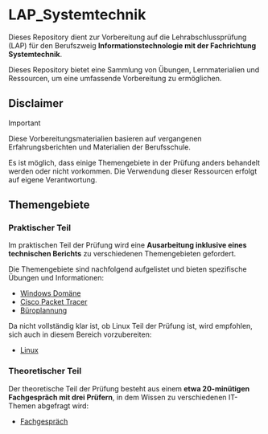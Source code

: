 # LAP_Systemtechnik

Dieses Repository dient zur Vorbereitung auf die Lehrabschlussprüfung (LAP) für den Berufszweig **Informationstechnologie mit der Fachrichtung Systemtechnik**. 

Dieses Repository bietet eine Sammlung von Übungen, Lernmaterialien und Ressourcen, um eine umfassende Vorbereitung zu ermöglichen.

## Disclaimer

> [!IMPORTANT]
> Diese Vorbereitungsmaterialien basieren auf vergangenen Erfahrungsberichten und Materialien der Berufsschule. 
> 
> Es ist möglich, dass einige Themengebiete in der Prüfung anders behandelt werden oder nicht vorkommen. Die Verwendung dieser Ressourcen erfolgt auf eigene Verantwortung.


## Themengebiete
### Praktischer Teil

Im praktischen Teil der Prüfung wird eine **Ausarbeitung inklusive eines technischen Berichts** zu verschiedenen Themengebieten gefordert. 

Die Themengebiete sind nachfolgend aufgelistet und bieten spezifische Übungen und Informationen:

- [Windows Domäne](Windows_Domäne/README.MD)
- [Cisco Packet Tracer](Cisco_Packet_Tracer/README.MD)
- [Büroplannung](Büroplannung/README.MD)

Da nicht vollständig klar ist, ob Linux Teil der Prüfung ist, wird empfohlen, sich auch in diesem Bereich vorzubereiten:

- [Linux](Linux/README.MD)

### Theoretischer Teil

Der theoretische Teil der Prüfung besteht aus einem **etwa 20-minütigen Fachgespräch mit drei Prüfern**, in dem Wissen zu verschiedenen IT-Themen abgefragt wird:

- [Fachgespräch](Fachgespräch/README.MD)
